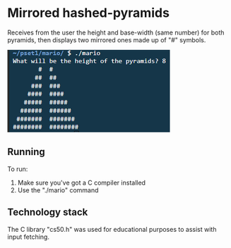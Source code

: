 # Mirrored hashed-pyramids

Receives from the user the height and base-width (same number) for both pyramids, then displays two mirrored ones made up of "#" symbols.

![Screenshot of two mirrored pyramids with height 8](Images/screenshot.PNG "Two mirrored pyramids with height 8")

## Running

To run:
1. Make sure you've got a C compiler installed
2. Use the "./mario" command

## Technology stack

The C library "cs50.h" was used for educational purposes to assist with input fetching.